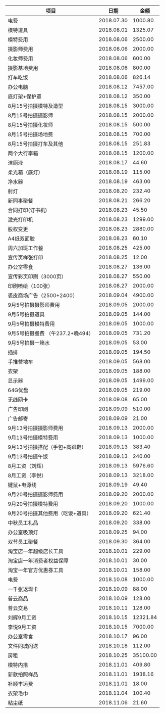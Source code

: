 | **项目**                                   | **日期**   | **金额** |
| ------------------------------------------ | ---------- | -------- |
| 电费                                       | 2018.07.30 | 1000.80  |
| 模特道具                                   | 2018.08.01 | 1325.07  |
| 模特费用                                   | 2018.08.06 | 2500.00  |
| 摄影师费用                                 | 2018.08.06 | 2000.00  |
| 化妆师费用                                 | 2018.08.06 | 600.00   |
| 摄影基地费用                               | 2018.08.06 | 800.00   |
| 打车吃饭                                   | 2018.08.06 | 826.14   |
| 办公电脑                                   | 2018.08.12 | 7457.00  |
| 底灯架+保护罩                              | 2018.08.12 | 350.00   |
| 8月15号拍摄模特及造型                      | 2018.08.15 | 3000.00  |
| 8月15号拍摄摄影师                          | 2018.08.15 | 2000.00  |
| 8月15号拍摄化妆师                          | 2018.08.15 | 500.00   |
| 8月15号拍摄场地费                          | 2018.08.15 | 700.00   |
| 8月15号拍摄打车及其他                      | 2018.08.15 | 251.83   |
| 两个大行李箱                               | 2018.08.15 | 1200.00  |
| 洁厕液                                     | 2018.08.17 | 44.60    |
| 柔光箱（底灯）                             | 2018.08.19 | 115.00   |
| 净水器                                     | 2018.08.19 | 463.00   |
| 射灯                                       | 2018.08.20 | 232.40   |
| 新同事聚餐                                 | 2018.08.21 | 266.20   |
| 合同打印(订书机)                           | 2018.08.23 | 45.50    |
| 激光打印机                                 | 2018.08.23 | 1299.00  |
| 股权变更                                   | 2018.08.23 | 2880.00  |
| A4纸双面胶                                 | 2018.08.23 | 60.10    |
| 周六加班工作餐                             | 2018.08.25 | 425.00   |
| 宣传页样张打印                             | 2018.08.25 | 12.00    |
| 办公室零食                                 | 2018.08.27 | 136.00   |
| 宣传彩页印刷（3000页）                     | 2018.08.27 | 550.00   |
| 印刷喷绘（100张）                          | 2018.08.27 | 2000.00  |
| 裘皮商场广告（2500+2400）                  | 2018.09.04 | 4900.00  |
| 9月5号拍摄摄影师费用                       | 2018.09.05 | 2000.00  |
| 9月5号拍摄道具                             | 2018.09.05 | 144.00   |
| 9月5号拍摄模特费用                         | 2018.09.05 | 1000.00  |
| 9月5号拍摄餐费           （午237.2+晚494） | 2018.09.05 | 731.20   |
| 9月5号拍摄一箱水                           | 2018.09.05 | 53.00    |
| 插排                                       | 2018.09.05 | 194.50   |
| 手推营地车                                 | 2018.09.05 | 568.00   |
| 衣架                                       | 2018.09.05 | 188.00   |
| 显示器                                     | 2018.09.05 | 1499.00  |
| 64G优盘                                    | 2018.09.05 | 219.00   |
| 无线网卡                                   | 2018.09.08 | 65.00    |
| 广告印刷                                   | 2018.09.09 | 510.00   |
| 广告邮寄                                   | 2018.09.09 | 21.00    |
| 9月13号拍摄摄影师费用                      | 2018.09.13 | 2000.00  |
| 9月13号拍摄模特费用                        | 2018.09.13 | 1000.00  |
| 9月13号拍摄搭配（手包+高跟鞋）             | 2018.09.13 | 383.40   |
| 9月13号拍摄午饭                            | 2018.09.13 | 240.00   |
| 8月工资（刘辉）                            | 2018.09.13 | 5976.60  |
| 8月工资（李悦）                            | 2018.09.13 | 3218.00  |
| 键鼠+电源线                                | 2018.09.19 | 49.40    |
| 9月20号拍摄摄影师费用                      | 2018.09.20 | 2000.00  |
| 9月20号拍摄模特费用                        | 2018.09.20 | 1000.00  |
| 9月20号拍摄其他费用（吃饭+道具）           | 2018.09.20 | 621.40   |
| 中秋员工礼品                               | 2018.09.20 | 338.00   |
| 办公室吸顶灯                               | 2018.09.25 | 94.00    |
| 双节员工聚餐                               | 2018.09.30 | 364.00   |
| 淘宝店一年超级店长工具                     | 2018.10.01 | 229.00   |
| 淘宝店一年消费者权益保障                   | 2018.10.01 | 30.00    |
| 淘宝一年官方优惠券工具                     | 2018.10.01 | 158.00   |
| 电费                                       | 2018.10.08 | 1000.00  |
| 一千张返现卡                               | 2018.10.09 | 88.00    |
| 普云商品                                   | 2018.10.09 | 128.00   |
| 普云交易                                   | 2018.10.11 | 128.00   |
| 刘辉9月工资                                | 2018.10.15 | 12321.84 |
| 李悦9月工资                                | 2018.10.15 | 7000.00  |
| 办公室零食                                 | 2018.10.17 | 96.00    |
| 文件同城闪送                               | 2018.10.18 | 112.00   |
| 房租                                       | 2018.10.25 | 35100.00 |
| 模特内搭                                   | 2018.11.01 | 409.80   |
| 新款拍照样品                               | 2018.11.01 | 1938.16  |
| 补顺丰运费                                 | 2018.11.01 | 18.00    |
| 衣架毛巾                                   | 2018.11.04 | 100.40   |
| 粘尘纸                                     | 2018.11.06 | 21.60    |
